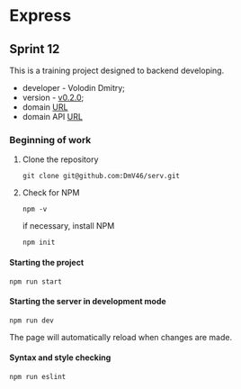 # Express
## Sprint 12

This is a training project designed to backend developing.
- developer - Volodin Dmitry;
- version - [v0.2.0](https://dmv46.github.io/serv/);
- domain [URL](https://dmvmesto-app.ml)
- domain API [URL](https://api.dmvmesto-app.ml)

### Beginning of work

1. Clone the repository
    ```
    git clone git@github.com:DmV46/serv.git
    ```

2. Check for NPM
    ```
    npm -v
    ```

    if necessary, install NPM 
    ```
    npm init
    ```

#### Starting the project
```
npm run start
```

#### Starting the server in development mode
```
npm run dev
```

The page will automatically reload when changes are made.

#### Syntax and style checking
```
npm run eslint
```

